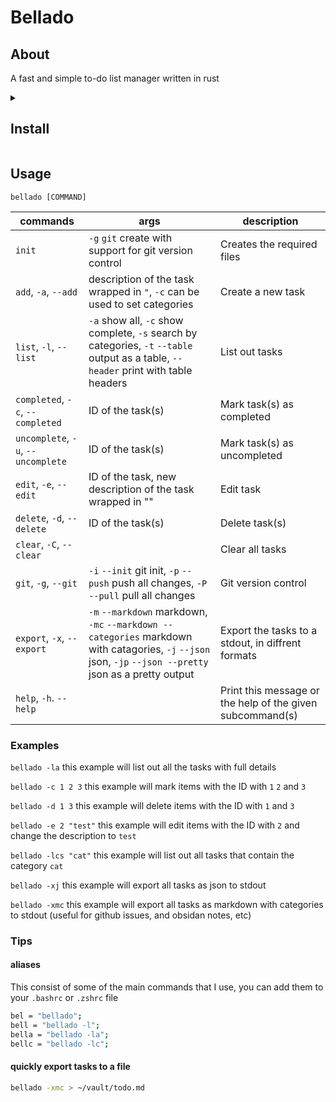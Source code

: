 # Bellado

## About
A fast and simple to-do list manager written in rust

<details><summary>

## Install
</summary>

### Arch Linux

```bash
paru -S bellado-git
```

### Nix

#### Try it out

```bash
nix run github:isabelroses/bellado
```
#### Using the home-manager module, with flakes

```nix
{
  inputs = {
    nixpkgs.url = "github:NixOS/nixpkgs/nixos-unstable";

    home-manager = {
      url = "github:nix-community/home-manager";
      inputs.nixpkgs.follows = "nixpkgs";
    };

    bellado.url = "github:isabelroses/bellado";
  };

  outputs = { self, nixpkgs, bellado }: {
    homeConfigurations."user@hostname" = home-manager.lib.homeManagerConfiguration {
      pkgs = nixpkgs.legacyPackages.x86_64-linux;

      modules = [
        bellado.homeManagerModules.default
        {
          programs.bellado = {
            enable = true;
            enableAliases = true;
          };
        }
        # ...
      ];
    };
  }
}
```

Don't forget you can use my cachix cache, see below for an example configuration
For more information see [here](https://app.cachix.org/cache/isabelroses)

```nix
{
  nix.settings = {
    substituters = [ "https://isabelroses.cachix.org" ];
    trusted-public-keys = [ "isabelroses.cachix.org-1:mXdV/CMcPDaiTmkQ7/4+MzChpOe6Cb97njKmBQQmLPM=" ];
  };
}
```


### Build from source

```bash
cargo build --release --bin=bellado
```

</details>

## Usage
`bellado [COMMAND]`

commands | args | description 
---------|------|-------------
`init` | `-g` `git` create with support for git version control | Creates the required files
`add`, `-a`, `--add` | description of the task wrapped in `"`, `-c` can be used to set categories | Create a new task
`list`, `-l`, `--list` | `-a` show all, `-c` show complete, `-s` search by categories, `-t` `--table` output as a table, `--header` print with table headers | List out tasks
`completed`, `-c`, `--completed` | ID of the task(s) | Mark task(s) as completed
`uncomplete`, `-u`, `--uncomplete` | ID of the task(s) | Mark task(s) as uncompleted
`edit`, `-e`, `--edit` | ID of the task, new description of the task wrapped in "" | Edit task
`delete`, `-d`, `--delete` | ID of the task(s) | Delete task(s)
`clear`, `-C`, `--clear` | | Clear all tasks
`git`, `-g`, `--git` | `-i` `--init` git init, `-p` `--push` push all changes, `-P` `--pull` pull all changes | Git version control
`export`, `-x`, `--export` | `-m` `--markdown` markdown, `-mc` `--markdown --categories` markdown with catagories, `-j` `--json` json, `-jp` `--json --pretty` json as a pretty output | Export the tasks to a stdout, in diffrent formats
`help`, `-h`. `--help` | | Print this message or the help of the given subcommand(s)

### Examples

`bellado -la` this example will list out all the tasks with full details

`bellado -c 1 2 3` this example will mark items with the ID with `1` `2` and `3`

`bellado -d 1 3` this example will delete items with the ID with `1` and `3`

`bellado -e 2 "test"` this example will edit items with the ID with `2` and change the description to `test`

`bellado -lcs "cat"` this example will list out all tasks that contain the category `cat`

`bellado -xj` this example will export all tasks as json to stdout 

`bellado -xmc` this example will export all tasks as markdown with categories to stdout (useful for github issues, and obsidan notes, etc)

### Tips

#### aliases

This consist of some of the main commands that I use, you can add them to your `.bashrc` or `.zshrc` file

```bash
bel = "bellado";
bell = "bellado -l";
bella = "bellado -la";
bellc = "bellado -lc";
```

#### quickly export tasks to a file

```bash
bellado -xmc > ~/vault/todo.md
```